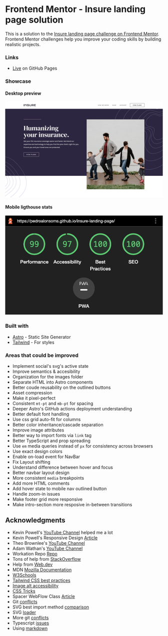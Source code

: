 # Frontend Mentor - Insure landing page solution

This is a solution to the [Insure landing page challenge on Frontend Mentor](https://www.frontendmentor.io/challenges/insure-landing-page-uTU68JV8). Frontend Mentor challenges help you improve your coding skills by building realistic projects.

### Links

- [Live](https://pedroalonsoms.github.io/insure-landing-page/) on GitHub Pages

### Showcase

#### Desktop preview

![Desktop preview](preview.png)

#### Mobile ligthouse stats

![Mobile ligthouse stats](stats.png)

### Built with

- [Astro](https://astro.build/) - Static Site Generator
- [Tailwind](https://tailwindcss.com/) - For styles

### Areas that could be improved

- Implement social's svg's active state
- Improve semantics & accesibility
- Organization for the images folder
- Separate HTML into Astro components
- Better coude reusability on the outlined buttons
- Asset compression
- Make it pixel-perfect
- Consistent `mt-pt` and `mb-pt` for spacing
- Deeper Astro's GitHub actions deployment understanding
- Better default font handling
- Use css grid auto-fit for columns
- Better color inheritance/cascade separation
- Improve image attributes
- Better way to import fonts via `link` tag
- Better TypeScript and prop spreading
- Use `em` media queries instead of `px` for consistency across browsers
- Use exact design colors
- Enable on-load event for NavBar
- Fix Layout shifting
- Understand difference between hover and focus
- Better navbar layout design
- More consistent `media` breakpoints
- Add more HTML comments
- Add hover state to mobile nav outlined button
- Handle zoom-in issues
- Make footer grid more responsive
- Make intro-section more resposive in-between transitions

## Acknowledgments

- Kevin Powell's [YouTube Channel](https://www.youtube.com/@KevinPowell) helped me a lot
- Kevin Powell's Responsive Design [Article](https://www.freecodecamp.org/news/taking-the-right-approach-to-responsive-web-design/)
- Theo Brownlee's [YouTube Channel](https://www.youtube.com/@t3dotgg)
- Adam Wathan's [YouTube Channel](https://www.youtube.com/@AdamWathan)
- Workation Repo [Repo](https://github.com/adamwathan/workcation)
- Tons of help from [StackOverflow](https://stackoverflow.com/)
- Help from [Web.dev](https://web.dev/)
- MDN [Mozilla Documentation](https://developer.mozilla.org/)
- [W3Schools](https://www.w3schools.com/)
- [Tailwind CSS best practices](https://gist.github.com/sandren/0f22e116f01611beab2b1195ab731b63)
- [Image alt accessibility](https://www.w3.org/WAI/tutorials/images/decorative/)
- [CSS Tricks](https://css-tricks.com/)
- Spacer WebFlow Class [Article](https://webflow.com/blog/html-spacer)
- Git [conflicts](https://devconnected.com/how-to-undo-last-git-commit/)
- SVG best import method [comparison](https://css-tricks.com/using-svg/)
- SVG [loader](https://css-tricks.com/svg-loader-a-different-way-to-work-with-external-svg/)
- More git [conflicts](https://coderwall.com/p/xyuoza/git-cloning-specific-commits)
- Typescript [issues](https://bobbyhadz.com/blog/typescript-left-hand-side-of-assignment-not-optional)
- Using [markdown](https://www.digitalocean.com/community/tutorials/markdown-markdown-images)
